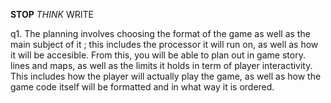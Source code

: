 **STOP** _THINK_ WRITE

q1. The planning involves choosing the format of the game as well as the main subject of it ; this includes the processor it will run on,
as well as how it will be accesible.
From this, you will be able to plan out in game story. lines and maps,
as well as the limits it holds in term of player interactivity. This includes how the player will actually play the game, as well as how the game code itself will
be formatted and in what way it is ordered.

